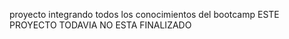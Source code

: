 proyecto integrando todos los conocimientos del bootcamp 
ESTE PROYECTO TODAVIA NO ESTA FINALIZADO 
